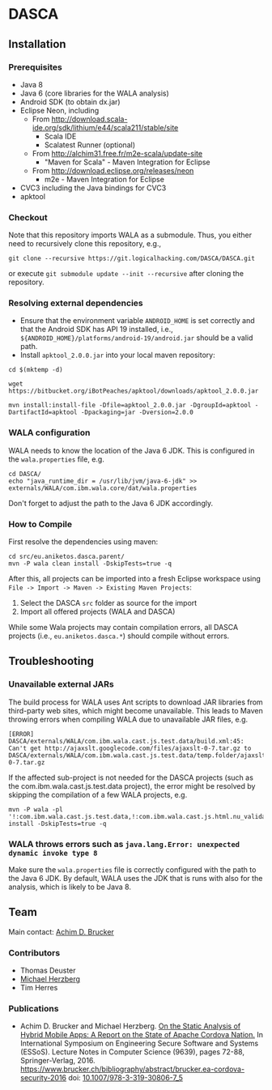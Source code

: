 # DASCA
## Installation
### Prerequisites
* Java 8
* Java 6 (core libraries for the WALA analysis)
* Android SDK (to obtain dx.jar)
* Eclipse Neon, including
  * From http://download.scala-ide.org/sdk/lithium/e44/scala211/stable/site
    * Scala IDE
    * Scalatest Runner (optional)
  * From http://alchim31.free.fr/m2e-scala/update-site
    * "Maven for Scala" - Maven Integration for Eclipse
  * From http://download.eclipse.org/releases/neon
    * m2e - Maven Integration for Eclipse
* CVC3 including the Java bindings for CVC3
* apktool 


### Checkout
Note that this repository imports WALA as a submodule. Thus,
you either need to recursively clone this repository, e.g.,
```
git clone --recursive https://git.logicalhacking.com/DASCA/DASCA.git
```
or execute ``git submodule update --init --recursive`` after 
cloning the repository.


### Resolving external dependencies
* Ensure that the environment variable ``ANDROID_HOME`` is set correctly and that
  the Android SDK has API 19 installed, i.e.,
  ``${ANDROID_HOME}/platforms/android-19/android.jar`` should be a valid path.
* Install ``apktool_2.0.0.jar`` into your local maven repository:
```
cd $(mktemp -d)

wget https://bitbucket.org/iBotPeaches/apktool/downloads/apktool_2.0.0.jar

mvn install:install-file -Dfile=apktool_2.0.0.jar -DgroupId=apktool -DartifactId=apktool -Dpackaging=jar -Dversion=2.0.0
```

### WALA configuration
WALA needs to know the location of the Java 6 JDK. This is configured in the ``wala.properties`` file, e.g.
```
cd DASCA/
echo "java_runtime_dir = /usr/lib/jvm/java-6-jdk" >> externals/WALA/com.ibm.wala.core/dat/wala.properties
```
Don't forget to adjust the path to the Java 6 JDK accordingly.

### How to Compile
First resolve the dependencies using maven:
```
cd src/eu.aniketos.dasca.parent/
mvn -P wala clean install -DskipTests=true -q
```
After this, all projects can be imported into a fresh Eclipse
workspace using `File -> Import -> Maven -> Existing Maven Projects`:
 1. Select the DASCA ``src`` folder as source for the import
 2. Import all offered projects (WALA and DASCA)

While some Wala projects may contain compilation errors, all DASCA 
projects (i.e., `eu.aniketos.dasca.*`) should compile without errors.

## Troubleshooting
### Unavailable external JARs
The build process for WALA uses Ant scripts to download JAR libraries from third-party web sites, which might
become unavailable. This leads to Maven throwing errors when compiling WALA due to unavailable JAR files, e.g.
```
[ERROR] DASCA/externals/WALA/com.ibm.wala.cast.js.test.data/build.xml:45: Can't get http://ajaxslt.googlecode.com/files/ajaxslt-0-7.tar.gz to DASCA/externals/WALA/com.ibm.wala.cast.js.test.data/temp.folder/ajaxslt-0-7.tar.gz
```
If the affected sub-project is not needed for the DASCA projects (such as the com.ibm.wala.cast.js.test.data
project), the error might be resolved by skipping the compilation of a few WALA projects, e.g.
```
mvn -P wala -pl '!:com.ibm.wala.cast.js.test.data,!:com.ibm.wala.cast.js.html.nu_validator,!:com.ibm.wala.cast.js.test,!:com.ibm.wala.cast.js.rhino.test' install -DskipTests=true -q
```

### WALA throws errors such as ``java.lang.Error: unexpected dynamic invoke type 8``
Make sure the ``wala.properties`` file is correctly configured with the path to the Java 6 JDK. By default,
WALA uses the JDK that is runs with also for the analysis, which is likely to be Java 8.

## Team 
Main contact: [Achim D. Brucker](http://www.brucker.ch/)

### Contributors
* Thomas Deuster
* [Michael Herzberg](http://www.dcs.shef.ac.uk/cgi-bin/makeperson?M.Herzberg)
* Tim Herres


### Publications
* Achim D. Brucker and Michael Herzberg. [On the Static Analysis of
  Hybrid Mobile Apps: A Report on the State of Apache Cordova
  Nation.](https://www.brucker.ch/bibliography/download/2016/brucker.ea-cordova-security-2016.pdf)
  In International Symposium on Engineering Secure Software
  and Systems (ESSoS). Lecture Notes in Computer Science (9639), pages
  72-88, Springer-Verlag, 2016.
  https://www.brucker.ch/bibliography/abstract/brucker.ea-cordova-security-2016
  doi: [10.1007/978-3-319-30806-7_5](http://dx.doi.org/10.1007/978-3-319-30806-7_5)
